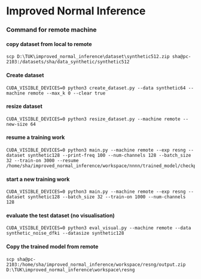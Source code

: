 # Improved Normal Inference

### Command for remote machine

#### copy dataset from local to remote

```
scp D:\TUK\improved_normal_inference\dataset\synthetic512.zip sha@pc-2103:/datasets/sha/data_synthetic/synthetic512
```

#### Create dataset

```
CUDA_VISIBLE_DEVICES=0 python3 create_dataset.py --data synthetic64 --machine remote --max_k 0 --clear true
```

#### resize dataset

```
CUDA_VISIBLE_DEVICES=0 python3 resize_dataset.py --machine remote --new-size 64
```

#### resume a training work

```
CUDA_VISIBLE_DEVICES=0 python3 main.py --machine remote --exp resng --dataset synthetic128 --print-freq 100 --num-channels 128 --batch_size 32 --train-on 3000 --resume /home/sha/improved_normal_inference/workspace/nnnn/trained_model/checkpoint.pth.tar
```

#### start a new training work

```
CUDA_VISIBLE_DEVICES=0 python3 main.py --machine remote --exp resng --dataset synthetic128 --batch_size 32 --train-on 1000 --num-channels 128
```

#### evaluate the test dataset (no visualisation)

```
CUDA_VISIBLE_DEVICES=0 python3 eval_visual.py --machine remote --data synthetic_noise_dfki --datasize synthetic128
```

#### Copy the trained model from remote

```
scp sha@pc-2103:/home/sha/improved_normal_inference/workspace/resng/output.zip D:\TUK\improved_normal_inference\workspace\resng
```
